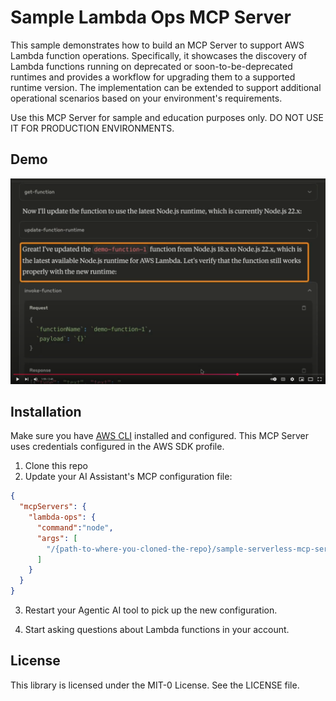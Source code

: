 # Sample Lambda Ops MCP Server

This sample demonstrates how to build an MCP Server to support AWS Lambda function operations. Specifically, it showcases the discovery of Lambda functions running on deprecated or soon-to-be-deprecated runtimes and provides a workflow for upgrading them to a supported runtime version. The implementation can be extended to support additional operational scenarios based on your environment's requirements.

Use this MCP Server for sample and education purposes only. DO NOT USE IT FOR PRODUCTION ENVIRONMENTS. 

## Demo

[![](video.png)](https://www.youtube.com/watch?v=Lf5zdo80T-I)

## Installation

Make sure you have [AWS CLI](https://aws.amazon.com/cli/) installed and configured. This MCP Server uses credentials configured in the AWS SDK profile. 

1. Clone this repo
2. Update your AI Assistant's MCP configuration file:

```json
{
  "mcpServers": {
    "lambda-ops": {
      "command":"node",
      "args": [
        "/{path-to-where-you-cloned-the-repo}/sample-serverless-mcp-servers/lambda-ops-mcp-server/index.js"
      ]
    }
  }
}
```

3. Restart your Agentic AI tool to pick up the new configuration.  

4. Start asking questions about Lambda functions in your account. 

## License

This library is licensed under the MIT-0 License. See the LICENSE file.

